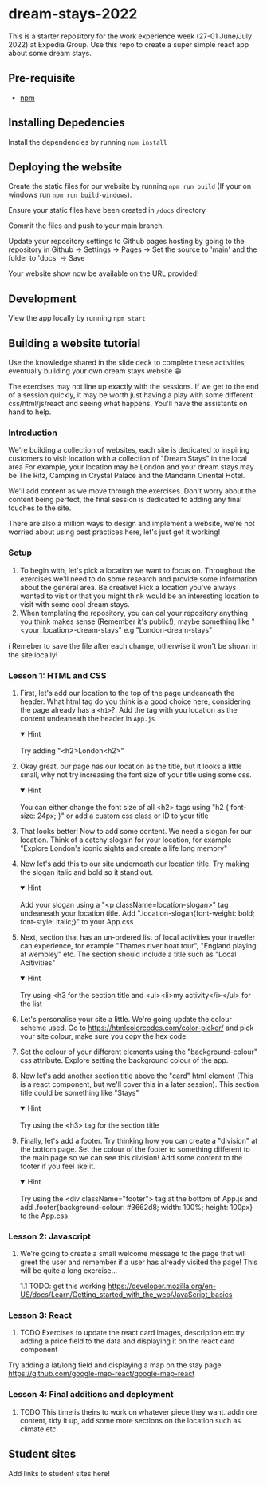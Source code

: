# dream-stays-2022

This is a starter repository for the work experience week (27-01 June/July 2022) at Expedia Group. Use this repo to create a super simple react app about some dream stays.

## Pre-requisite

- [npm](https://phoenixnap.com/kb/install-node-js-npm-on-windows)

## Installing Depedencies

Install the dependencies by running `npm install`

## Deploying the website

Create the static files for our website by running `npm run build` (If your on windows run `npm run build-windows`).

Ensure your static files have been created in `/docs` directory

Commit the files and push to your main branch.

Update your repository settings to Github pages hosting by going to the repository in Github -> Settings -> Pages -> Set the source to 'main' and the folder to 'docs' -> Save

Your website show now be available on the URL provided!

## Development

View the app locally by running `npm start`

## Building a website tutorial

Use the knowledge shared in the slide deck to complete these activities, eventually building your own dream stays website :grin:

The exercises may not line up exactly with the sessions. If we get to the end of a session quickly, it may be worth just having a play with some different css/html/js/react and seeing what happens. You'll have the assistants on hand to help.

### Introduction

We're building a collection of websites, each site is dedicated to inspiring customers to visit location with a collection of "Dream Stays" in the local area For example, your location may be London and your dream stays may be The Ritz, Camping in Crystal Palace and the Mandarin Oriental Hotel.

We'll add content as we move through the exercises. Don't worry about the content being perfect, the final session is dedicated to adding any final touches to the site.

There are also a million ways to design and implement a website, we're not worried about using best practices here, let's just get it working!

### Setup

1. To begin with, let's pick a location we want to focus on. Throughout the exercises we'll need to do some research and provide some information about the general area. Be creative! Pick a location you've always wanted to visit or that you might think would be an interesting location to visit with some cool dream stays.
2. When templating the repository, you can cal your repository anything you think makes sense (Remember it's public!), maybe something like "<your_location>-dream-stays" e.g "London-dream-stays"

:information_source: Remeber to save the file after each change, otherwise it won't be shown in the site locally!

### Lesson 1: HTML and CSS

1. First, let's add our location to the top of the page undeaneath the header. What html tag do you think is a good choice here, considering the page already has a `<h1>`?. Add the tag with you location as the content undeaneath the header in `App.js`<details open><summary>Hint</summary><br>Try adding "&lt;h2>London&lt;h2>"</details>

2. Okay great, our page has our location as the title, but it looks a little small, why not try increasing the font size of your title using some css.<details open><summary>Hint</summary><br>You can either change the font size of all &lt;h2> tags using
   "h2 {
   font-size: 24px;
   }" or add a custom css class or ID to your title </details>

3. That looks better! Now to add some content. We need a slogan for our location. Think of a catchy slogain for your location, for example "Explore London's iconic sights and create a life long memory"

4. Now let's add this to our site underneath our location title. Try making the slogan italic and bold so it stand out.<details open><summary>Hint</summary><br>Add your slogan using a "&lt;p className=location-slogan>" tag undeaneath your location title. Add ".location-slogan{font-weight: bold;
   font-style: italic;}" to your App.css</details>

5. Next, section that has an un-ordered list of local activities your traveller can experience, for example "Thames river boat tour", "England playing at wembley" etc. The section should include a title such as "Local Acitivities"<details open><summary>Hint</summary><br>Try using &lt;h3 for the section title and &lt;ul>&lt;li>my activity&lt;/i>&lt;/ul> for the list</details>

6. Let's personalise your site a little. We're going update the colour scheme used. Go to https://htmlcolorcodes.com/color-picker/ and pick your site colour, make sure you copy the hex code.

7. Set the colour of your different elements using the "background-colour" css attribute. Explore setting the background colour of the app.

8. Now let's add another section title above the "card" html element (This is a react component, but we'll cover this in a later session). This section title could be something like "Stays" <details open><summary>Hint</summary><br>Try using the &lt;h3> tag for the section title</details>

9. Finally, let's add a footer. Try thinking how you can create a "division" at the bottom page. Set the colour of the footer to something different to the main page so we can see this division! Add some content to the footer if you feel like it. <details open><summary>Hint</summary><br>Try using the &lt;div className="footer"> tag at the bottom of App.js and add .footer{background-colour: #3662d8; width: 100%; height: 100px} to the App.css </details>

### Lesson 2: Javascript

1. We're going to create a small welcome message to the page that will greet the user and remember if a user has already visited the page! This will be quite a long exercise...

   1.1 TODO: get this working https://developer.mozilla.org/en-US/docs/Learn/Getting_started_with_the_web/JavaScript_basics

### Lesson 3: React

1. TODO Exercises to update the react card images, description etc.try adding a price field to the data and displaying it on the react card component

Try adding a lat/long field and displaying a map on the stay page https://github.com/google-map-react/google-map-react

### Lesson 4: Final additions and deployment

1. TODO This time is theirs to work on whatever piece they want. addmore content, tidy it up, add some more sections on the location such as climate etc.

## Student sites

Add links to student sites here!
